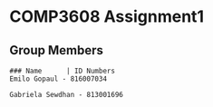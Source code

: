# COMP3608 Assignment1

## Group Members

```
### Name      | ID Numbers 
Emilo Gopaul - 816007034

Gabriela Sewdhan - 813001696
```

